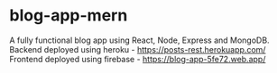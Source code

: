 # blog-app-mern
A fully functional blog app using React, Node, Express and MongoDB. \
Backend deployed using heroku - https://posts-rest.herokuapp.com/ \
Frontend deployed using firebase - https://blog-app-5fe72.web.app/
